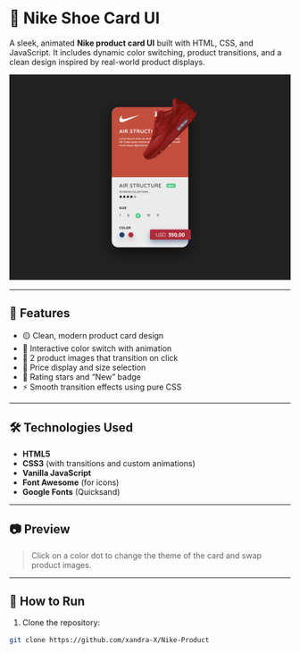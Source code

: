 # 👟 Nike Shoe Card UI

A sleek, animated **Nike product card UI** built with HTML, CSS, and JavaScript. It includes dynamic color switching, product transitions, and a clean design inspired by real-world product displays.

![Nike Shoe Card UI](nike.png)

---

## 🧩 Features

- 🟡 Clean, modern product card design
- 🎨 Interactive color switch with animation
- 👟 2 product images that transition on click
- 💸 Price display and size selection
- 🌟 Rating stars and “New” badge
- ⚡ Smooth transition effects using pure CSS

---

## 🛠 Technologies Used

- **HTML5**
- **CSS3** (with transitions and custom animations)
- **Vanilla JavaScript**
- **Font Awesome** (for icons)
- **Google Fonts** (Quicksand)

---

## 📷 Preview

> Click on a color dot to change the theme of the card and swap product images.

---

## 🚀 How to Run

1. Clone the repository:

```bash
git clone https://github.com/xandra-X/Nike-Product
